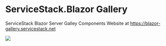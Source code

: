 # ServiceStack.Blazor Gallery

ServiceStack Blazor Server Galley Components Website at https://blazor-gallery.servicestack.net 

[![](https://raw.githubusercontent.com/ServiceStack/docs/master/docs/images/blazor/gallery-splash.png)](https://blazor-gallery.servicestack.net)
